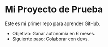 # Mi Proyecto de Prueba

Este es mi primer repo para aprender GitHub.

- Objetivo: Ganar autonomía en 6 meses.
- Siguiente paso: Colaborar con devs.
